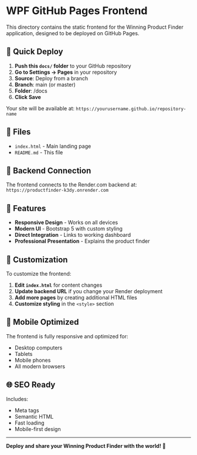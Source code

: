 # WPF GitHub Pages Frontend

This directory contains the static frontend for the Winning Product Finder application, designed to be deployed on GitHub Pages.

## 🚀 Quick Deploy

1. **Push this `docs/` folder** to your GitHub repository
2. **Go to Settings → Pages** in your repository
3. **Source**: Deploy from a branch
4. **Branch**: main (or master)
5. **Folder**: /docs
6. **Click Save**

Your site will be available at: `https://yourusername.github.io/repository-name`

## 📁 Files

- `index.html` - Main landing page
- `README.md` - This file

## 🔗 Backend Connection

The frontend connects to the Render.com backend at:
`https://productfinder-k3dy.onrender.com`

## 🎨 Features

- **Responsive Design** - Works on all devices
- **Modern UI** - Bootstrap 5 with custom styling
- **Direct Integration** - Links to working dashboard
- **Professional Presentation** - Explains the product finder

## 🔧 Customization

To customize the frontend:

1. **Edit `index.html`** for content changes
2. **Update backend URL** if you change your Render deployment
3. **Add more pages** by creating additional HTML files
4. **Customize styling** in the `<style>` section

## 📱 Mobile Optimized

The frontend is fully responsive and optimized for:
- Desktop computers
- Tablets
- Mobile phones
- All modern browsers

## 🌐 SEO Ready

Includes:
- Meta tags
- Semantic HTML
- Fast loading
- Mobile-first design

---

**Deploy and share your Winning Product Finder with the world! 🚀**
